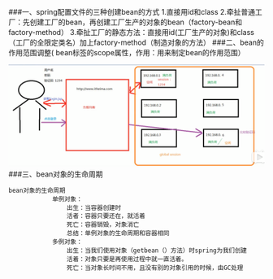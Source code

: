 ###一、spring配置文件的三种创建bean的方式
1.直接用id和class
2.牵扯普通工厂：先创建工厂的bean，再创建工厂生产的对象的bean（factory-bean和factory-method）
3.牵扯工厂的静态方法：直接用id(工厂生产的对象)和class（工厂的全限定类名）加上factory-method（制造对象的方法）
###二、bean的作用范围调整( bean标签的scope属性，作用：用来制定bean的作用范围）
                       
![image-20200503161336109](assets/image-20200503161336109.png)
###三、bean对象的生命周期
```xml
bean对象的生命周期
            单例对象：
                出生：当容器创建时
                活者：容器只要还在，就活着
                死亡：容器销毁，对象消亡
                总结：单例对象的生命周期和容器相同
            多例对象：
                出生：当我们使用对象（getbean（）方法）时spring为我们创建
                活着：对象只要是再使用过程中就一直活着。
                死亡：当对象长时间不用，且没有别的对象引用的时候，由GC处理

```